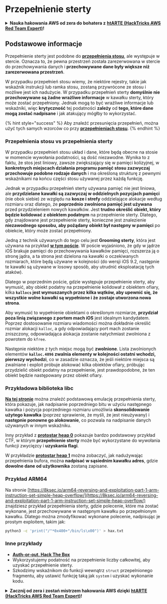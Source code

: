 # Przepełnienie sterty

<details>

<summary><strong>Nauka hakowania AWS od zera do bohatera z</strong> <a href="https://training.hacktricks.xyz/courses/arte"><strong>htARTE (HackTricks AWS Red Team Expert)</strong></a><strong>!</strong></summary>

Inne sposoby wsparcia HackTricks:

* Jeśli chcesz zobaczyć swoją **firmę reklamowaną w HackTricks** lub **pobrać HackTricks w formacie PDF**, sprawdź [**PLANY SUBSKRYPCYJNE**](https://github.com/sponsors/carlospolop)!
* Zdobądź [**oficjalne gadżety PEASS & HackTricks**](https://peass.creator-spring.com)
* Odkryj [**Rodzinę PEASS**](https://opensea.io/collection/the-peass-family), naszą kolekcję ekskluzywnych [**NFT**](https://opensea.io/collection/the-peass-family)
* **Dołącz do** 💬 [**grupy Discord**](https://discord.gg/hRep4RUj7f) lub [**grupy telegramowej**](https://t.me/peass) lub **śledź** nas na **Twitterze** 🐦 [**@hacktricks\_live**](https://twitter.com/hacktricks\_live)**.**
* **Podziel się swoimi sztuczkami hakowania, przesyłając PR-y do** [**HackTricks**](https://github.com/carlospolop/hacktricks) i [**HackTricks Cloud**](https://github.com/carlospolop/hacktricks-cloud) github repos.

</details>

## Podstawowe informacje

Przepełnienie sterty jest podobne do [**przepełnienia stosu**](../stack-overflow/), ale występuje w stercie. Oznacza to, że pewna przestrzeń została zarezerwowana w stercie do przechowywania danych i **przechowywane dane były większe niż zarezerwowana przestrzeń**.

W przypadku przepełnień stosu wiemy, że niektóre rejestry, takie jak wskaźnik instrukcji lub ramka stosu, zostaną przywrócone ze stosu i możliwe jest ich nadużycie. W przypadku przepełnień sterty **domyślnie nie przechowywane są żadne wrażliwe informacje** w kawałku sterty, który może zostać przepełniony. Jednak mogą to być wrażliwe informacje lub wskaźniki, więc **krytyczność** tej podatności **zależy** od **tego, które dane mogą zostać nadpisane** i jak atakujący mógłby to wykorzystać.

{% hint style="success" %}
Aby znaleźć przesunięcia przepełnień, można użyć tych samych wzorców co przy [**przepełnieniach stosu**](../stack-overflow/#finding-stack-overflows-offsets).
{% endhint %}

### Przepełnienia stosu vs przepełnienia sterty

W przypadku przepełnień stosu układ i dane, które będą obecne na stosie w momencie wywołania podatności, są dość niezawodne. Wynika to z faktu, że stos jest liniowy, zawsze zwiększający się w pamięci kolizyjnej, w **konkretnych miejscach działania programu pamięć stosu zazwyczaj przechowuje podobne rodzaje danych** i ma określoną strukturę z pewnymi wskaźnikami na końcu części stosu używanej przez każdą funkcję.

Jednak w przypadku przepełnień sterty używana pamięć nie jest liniowa, ale **przydzielane kawałki są zazwyczaj w oddzielnych pozycjach pamięci** (nie obok siebie) ze względu na **kosze i strefy** oddzielające alokacje według rozmiaru oraz dlatego, że **poprzednio zwolniona pamięć jest używana** przed przydzieleniem nowych kawałków. Jest **trudno określić obiekt, który będzie kolidować z obiektem podatnym** na przepełnienie sterty. Dlatego, gdy znajdowane jest przepełnienie sterty, konieczne jest znalezienie **niezawodnego sposobu, aby pożądany obiekt był następny w pamięci** po obiekcie, który może zostać przepełniony.

Jedną z technik używanych do tego celu jest **Grooming sterty**, która jest używana na przykład [**w tym poście**](https://azeria-labs.com/grooming-the-ios-kernel-heap/). W poście wyjaśniono, że gdy w jądrze iOS brakuje pamięci do przechowywania kawałków pamięci, rozszerza ją o stronę jądra, a ta strona jest dzielona na kawałki o oczekiwanych rozmiarach, które będą używane w kolejności (do wersji iOS 9.2, następnie te kawałki są używane w losowy sposób, aby utrudnić eksploatację tych ataków).

Dlatego w poprzednim poście, gdzie występuje przepełnienie sterty, aby wymusić, aby obiekt podatny na przepełnienie kolidował z obiektem ofiary, kilka **`kallocs` jest wymuszanych przez kilka wątków, aby upewnić się, że wszystkie wolne kawałki są wypełnione i że zostaje utworzona nowa strona**.

Aby wymusić to wypełnienie obiektami o określonym rozmiarze, **przydział poza linią związanego z portem mach iOS** jest idealnym kandydatem. Poprzez dostosowanie rozmiaru wiadomości można dokładnie określić rozmiar alokacji `kalloc`, a gdy odpowiadający port mach zostanie zniszczony, odpowiadająca alokacja zostanie natychmiast zwolniona z powrotem do `kfree`.

Następnie niektóre z tych miejsc mogą być **zwolnione**. Lista zwolnionych elementów **`kalloc.4096` zwalnia elementy w kolejności ostatni wchodzi, pierwszy wychodzi**, co w zasadzie oznacza, że jeśli niektóre miejsca są zwalniane i exploit próbuje alokować kilka obiektów ofiary, próbując przydzielić obiekt podatny na przepełnienie, jest prawdopodobne, że ten obiekt będzie następowany przez obiekt ofiary.

### Przykładowa biblioteka libc

[**Na tej stronie**](https://guyinatuxedo.github.io/27-edit\_free\_chunk/heap\_consolidation\_explanation/index.html) można znaleźć podstawową emulację przepełnienia sterty, która pokazuje, jak nadpisanie poprzedniego bitu w użyciu następnego kawałka i pozycja poprzedniego rozmiaru umożliwia **skonsolidowanie użytego kawałka** (poprzez sprawienie, że myśli, że jest nieużywany) i **następnie ponowne go alokowanie**, co pozwala na nadpisanie danych używanych w innym wskaźniku.

Inny przykład z [**protostar heap 0**](https://guyinatuxedo.github.io/24-heap\_overflow/protostar\_heap0/index.html) pokazuje bardzo podstawowy przykład CTF, w którym **przepełnienie sterty** może być wykorzystane do wywołania funkcji zwycięzcy i **uzyskania flagi**.

W przykładzie [**protostar heap 1**](https://guyinatuxedo.github.io/24-heap\_overflow/protostar\_heap1/index.html) można zobaczyć, jak nadużywając przepełnienia bufora, można **nadpisać w sąsiednim kawałku adres**, gdzie **dowolne dane od użytkownika** zostaną zapisane.

### Przykład ARM64

Na stronie [https://8ksec.io/arm64-reversing-and-exploitation-part-1-arm-instruction-set-simple-heap-overflow/](https://8ksec.io/arm64-reversing-and-exploitation-part-1-arm-instruction-set-simple-heap-overflow/) znajdziesz przykład przepełnienia sterty, gdzie polecenie, które ma zostać wykonane, jest przechowywane w następnym kawałku po przepełnionym kawałku. Dlatego można zmodyfikować wykonane polecenie, nadpisując je prostym exploitem, takim jak:
```bash
python3 -c 'print("/"*0x400+"/bin/ls\x00")' > hax.txt
```
### Inne przykłady

* [**Auth-or-out. Hack The Box**](https://7rocky.github.io/en/ctf/htb-challenges/pwn/auth-or-out/)
* Wykorzystujemy podatność na przepełnienie liczby całkowitej, aby uzyskać przepełnienie sterty.
* Szkodzimy wskaźnikom do funkcji wewnątrz `struct` przepelnionego fragmentu, aby ustawić funkcję taką jak `system` i uzyskać wykonanie kodu.

<details>

<summary><strong>Zacznij od zera i zostań mistrzem hakowania AWS dzięki</strong> <a href="https://training.hacktricks.xyz/courses/arte"><strong>htARTE (HackTricks AWS Red Team Expert)</strong></a><strong>!</strong></summary>

Inne sposoby wsparcia HackTricks:

* Jeśli chcesz zobaczyć swoją **firmę reklamowaną w HackTricks** lub **pobrać HackTricks w formacie PDF**, sprawdź [**PLANY SUBSKRYPCYJNE**](https://github.com/sponsors/carlospolop)!
* Zdobądź [**oficjalne gadżety PEASS & HackTricks**](https://peass.creator-spring.com)
* Odkryj [**Rodzinę PEASS**](https://opensea.io/collection/the-peass-family), naszą kolekcję ekskluzywnych [**NFT**](https://opensea.io/collection/the-peass-family)
* **Dołącz do** 💬 [**Grupy Discord**](https://discord.gg/hRep4RUj7f) lub [**grupy telegramowej**](https://t.me/peass) lub **śledź** nas na **Twitterze** 🐦 [**@hacktricks\_live**](https://twitter.com/hacktricks\_live)**.**
* **Podziel się swoimi sztuczkami hakerskimi, przesyłając PR-y do** [**HackTricks**](https://github.com/carlospolop/hacktricks) i [**HackTricks Cloud**](https://github.com/carlospolop/hacktricks-cloud) na GitHubie.

</details>
